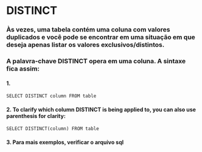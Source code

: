 # DISTINCT
### Às vezes, uma tabela contém uma coluna com valores duplicados e você pode se encontrar em uma situação em que deseja apenas listar os valores exclusivos/distintos. 
### A palavra-chave DISTINCT opera em uma coluna. A sintaxe fica assim:
#### 1. 
````
SELECT DISTINCT column FROM table

````
#### 2. To clarify which column DISTINCT is being applied to, you can also use parenthesis for clarity:

````
SELECT DISTINCT(column) FROM table

````
#### 3. Para mais exemplos, verificar o arquivo sql


